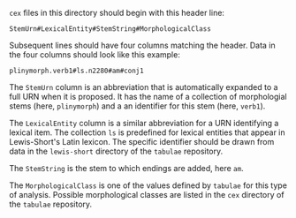 `cex` files in this directory should begin with this header line:

    StemUrn#LexicalEntity#StemString#MorphologicalClass

Subsequent lines should have four columns matching the header.  Data in the four columns should look like this example:

    plinymorph.verb1#ls.n2280#am#conj1

The `StemUrn` column is an abbreviation that is automatically expanded to a full URN when it is proposed. It has the name of a collection of morphologial stems (here, `plinymorph`) and a an identifier for this stem (here, `verb1`).

The `LexicalEntity` column is a similar abbreviation for a URN identifying a lexical item.  The collection `ls` is predefined for lexical entities that appear in Lewis-Short's Latin lexicon.  The specific identifier should be drawn from data in the `lewis-short`  directory of the `tabulae` repository.

The `StemString` is the stem to which endings are added, here `am`.

The `MorphologicalClass` is one of the values defined by `tabulae` for this type of analysis.  Possible morphological classes are listed in the `cex` directory of the `tabulae` repository.
